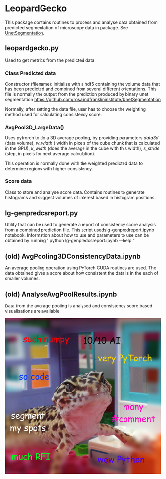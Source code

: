 # LeopardGecko
This package contains routines to process and analyse data obtained from predicted segmentation of microscopy data in package.
See  [UnetSegmentation](https://github.com/rosalindfranklininstitute/UnetSegmentation).


## leopardgecko.py
Used to get metrics from the predicted data

### Class Predicted data
Constructor (filename): initialise with a hdf5 containing the volume data that has been predicted and combined from several different orientations. This file is normally the output from the prediction produced by binary unet segmentation https://github.com/rosalindfranklininstitute/UnetSegmentation

Normally, after setting the data file, user has to choose the weighting method used for calculating consistency score.

### AvgPool3D_LargeData()
Uses pytrorch to do a 3D average pooling, by providing parameters *data3d* (data volume),
*w_width* ( width in pixels of the cube chunk that is calculated in the GPU),
*k_width* (does the average in the cube with this width),
*s_stride* (step, in pixels for next average calculation).

This operation is normally done with the weighted predicted data to determine regions with higher consistency.

### Score data
Class to store and analyse score data. Contains routines to generate histograms and suggest volumes of interest based in histogram positions.



## lg-genpredcsreport.py
Utility that can be used to generate a report of consistency score analysis from a combined prediction file. This script usedslg-genpredreport.ipynb notebook. Information about how to use and parameters to use can be obtained by running
' python lg-genpredcsreport.ipynb --help '


## (old) AvgPooling3DConsistencyData.ipynb
An average pooling operation using PyTorch CUDA routines are used. The data obtained gives a score about how consistent the data is in the each of smaller volumes.

## (old) AnalyseAvgPoolResults.ipynb
Data from the average pooling is analysed and consistency score based visualisations are available

![LeopardGecko meme](./LeopardGeckoGitMeme.png)